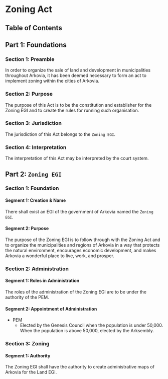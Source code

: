# Zoning Act

## Table of Contents

## Part 1: Foundations
### Section 1: Preamble
In order to organize the sale of land and development in municipalities throughout Arkovia, it has been deemed necessary to form an act to implement zoning within the cities of Arkovia.

### Section 2: Purpose
The purpose of this Act is to be the constitution and establisher for the Zoning EGI and to create the rules for running such organisation.

### Section 3: Jurisdiction
The jurisdiction of this Act belongs to the `Zoning EGI`.

### Section 4: Interpretation
The interpretation of this Act may be interpreted by the court system.

## Part 2: `Zoning EGI`
### Section 1: Foundation
#### Segment 1: Creation & Name
There shall exist an EGI of the government of Arkovia named the `Zoning EGI`.

#### Segment 2: Purpose
The purpose of the Zoning EGI is to follow through with the Zoning Act and to organize the municipalities and regions of Arkovia in a way that protects the natural environment, encourages economic development, and makes Arkovia a wonderful place to live, work, and prosper.

### Section 2: Administration
#### Segment 1: Roles in Administration
The roles of the administration of the Zoning EGI are to be under the authority of the PEM.

#### Segment 2: Appointment of Administration
- PEM
  - Elected by the Genesis Council when the population is under 50,000. When the population is above 50,000, elected by the Arksembly.

### Section 3: Zoning
#### Segment 1: Authority
The Zoning EGI shall have the authority to create administrative maps of Arkovia for the Land EGI.

